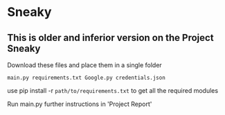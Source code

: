 # Sneaky
## This is older and inferior version on the Project Sneaky
Download these files and place them in a single folder

`main.py
requirements.txt
Google.py
credentials.json `

use pip install -r `path/to/requirements.txt` to get all the required modules

Run main.py further instructions in 'Project Report'



